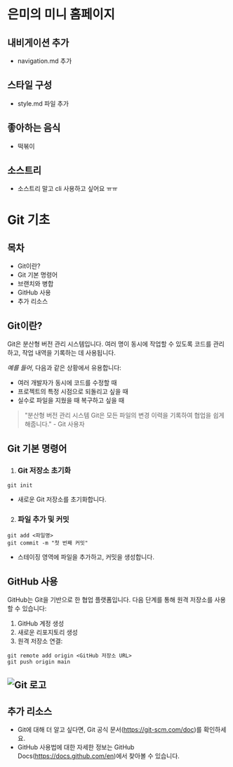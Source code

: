 # 은미의 미니 홈페이지

## 내비게이션 추가
- navigation.md 추가

## 스타일 구성
- style.md 파일 추가

## 좋아하는 음식

- 떡볶이

## 소스트리

- 소스트리 말고 cli 사용하고 싶어요 ㅠㅠ

# Git 기초

## 목차

- Git이란?
- Git 기본 명령어
- 브랜치와 병합
- GitHub 사용
- 추가 리소스

## Git이란?

Git은 분산형 버전 관리 시스템입니다. 여러 명이 동시에 작업할 수 있도록 코드를 관리하고, 작업 내역을 기록하는 데 사용됩니다.

*예를 들어*, 다음과 같은 상황에서 유용합니다:

- 여러 개발자가 동시에 코드를 수정할 때
- 프로젝트의 특정 시점으로 되돌리고 싶을 때
- 실수로 파일을 지웠을 때 복구하고 싶을 때

>"분산형 버전 관리 시스템 Git은 모든 파일의 변경 이력을 기록하여 협업을 쉽게 해줍니다." - Git 사용자

## Git 기본 명령어

1. ### Git 저장소 초기화

`git init`

- 새로운 Git 저장소를 초기화합니다.

2. ### 파일 추가 및 커밋
```
git add <파일명>
git commit -m "첫 번째 커밋"
```

- 스테이징 영역에 파일을 추가하고, 커밋을 생성합니다.

## GitHub 사용


GitHub는 Git을 기반으로 한 협업 플랫폼입니다. 다음 단계를 통해 원격 저장소를 사용할 수 있습니다:

1. GitHub 계정 생성
2. 새로운 리포지토리 생성
3. 원격 저장소 연결:

```
git remote add origin <GitHub 저장소 URL>
git push origin main
```

![Git 로고](https://git-scm.com/images/logos/downloads/Git-Logo-2Color.png)
---
## 추가 리소스

- Git에 대해 더 알고 싶다면, Git 공식 문서(https://git-scm.com/doc)를 확인하세요.
- GitHub 사용법에 대한 자세한 정보는 GitHub Docs(https://docs.github.com/en)에서 찾아볼 수 있습니다.

